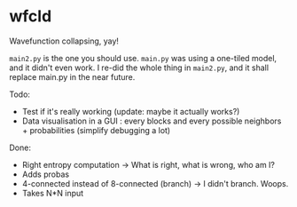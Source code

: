 # wfcld
Wavefunction collapsing, yay!

`main2.py` is the one you should use. `main.py` was using a one-tiled model, and it didn't even work. I re-did the whole thing in `main2.py`, and it shall replace main.py in the near future.

Todo:
* Test if it's really working (update: maybe it actually works?)
* Data visualisation in a GUI : every blocks and every possible neighbors + probabilities (simplify debugging a lot)

Done:
* Right entropy computation -> What is right, what is wrong, who am I?
* Adds probas
* 4-connected instead of 8-connected (branch) -> I didn't branch. Woops.
* Takes N\*N input
